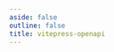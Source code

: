 ```yaml
---
aside: false
outline: false
title: vitepress-openapi
---
```


<script setup lang="ts">
import { onUnmounted } from 'vue'
import { useRoute, useData } from 'vitepress'
import { useTheme } from 'vitepress-openapi/client'

const route = useRoute()

const { isDark } = useData()

const testSlug = route.data.params.testSlug
const spec = JSON.parse(JSON.stringify(route.data.params.spec))
const themeConfig = route.data.params.themeConfig

useTheme(themeConfig)

onUnmounted(() => {
    useTheme().reset()
})
</script>

<OASpec :spec="spec" :isDark="isDark" />
